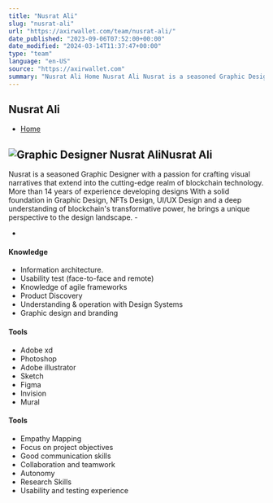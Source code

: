 ```yaml
---
title: "Nusrat Ali"
slug: "nusrat-ali"
url: "https://axirwallet.com/team/nusrat-ali/"
date_published: "2023-09-06T07:52:00+00:00"
date_modified: "2024-03-14T11:37:47+00:00"
type: "team"
language: "en-US"
source: "https://axirwallet.com"
summary: "Nusrat Ali Home Nusrat Ali Nusrat is a seasoned Graphic Designer with a passion for crafting visual narratives that extend into the cutting-edge realm of blockchain technology. More than 14 years of experience developing designs With a solid foundation in Graphic Design, NFTs Design, UI/UX Design and a deep understanding of blockchain&#8217;s transformative power, he brings a unique perspective to the design landscape.     Knowledge Information architecture. Usability test (face-to-face and remote) Knowledge of agile frameworks Product Discovery Understanding &amp; operation with Design Systems Graphic design and branding Tools Adobe xd Photoshop Adobe illustrator Sketch Figma Invision Mural Tools [&hellip;]"
---
```


Nusrat Ali
----------

- [Home](https://axirwallet.com/)
 
 ![Graphic Designer Nusrat Ali](https://axirwallet.com/wp-content/uploads/Nusrat-Ali-e1700727631488.jpg)Nusrat Ali
----------

 Nusrat is a seasoned Graphic Designer with a passion for crafting visual narratives that extend into the cutting-edge realm of blockchain technology. More than 14 years of experience developing designs With a solid foundation in Graphic Design, NFTs Design, UI/UX Design and a deep understanding of blockchain's transformative power, he brings a unique perspective to the design landscape. - [ ](https://www.facebook.com/)
- [ ](https://www.linkedin.com/in/nusrat-ali-6b3aa466/)
 
#### Knowledge

- Information architecture.
- Usability test (face-to-face and remote)
- Knowledge of agile frameworks
- Product Discovery
- Understanding &amp; operation with Design Systems
- Graphic design and branding
 
#### Tools

- Adobe xd
- Photoshop
- Adobe illustrator
- Sketch
- Figma
- Invision
- Mural
 
#### Tools

- Empathy Mapping
- Focus on project objectives
- Good communication skills
- Collaboration and teamwork
- Autonomy
- Research Skills
- Usability and testing experience
